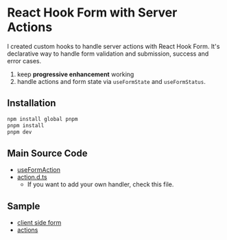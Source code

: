 # React Hook Form with Server Actions

I created custom hooks to handle server actions with React Hook Form.
It's declarative way to handle form validation and submission, success and error cases.

1. keep **progressive enhancement** working
2. handle actions and form state via `useFormState` and `useFormStatus`.

## Installation

```bash
npm install global pnpm
pnpm install
pnpm dev
```

## Main Source Code

- [useFormAction](./src/hooks/useFormAction.js)
- [action.d.ts](./src/types/action.d.ts)
  - If you want to add your own handler, check this file.

## Sample

- [client side form](./src/app/client-side-form.tsx)
- [actions](./src/app/actions.ts)
